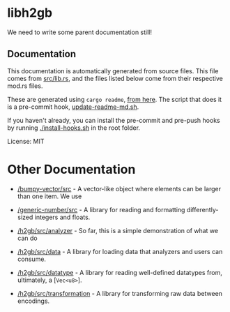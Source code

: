 # libh2gb

We need to write some parent documentation still!

## Documentation

This documentation is automatically generated from source files. This file
comes from [src/lib.rs](src/lib.rs), and the files listed below come from
their respective mod.rs files.

These are generated using `cargo readme`,
[from here](https://github.com/livioribeiro/cargo-readme). The script that
does it is a pre-commit hook, [update-readme-md.sh](hooks/pre-commit.d/update-readme-md.sh).

If you haven't already, you can install the pre-commit and pre-push hooks
by running [./install-hooks.sh](/install-hooks.sh) in the root folder.

License: MIT

# Other Documentation

* [/bumpy-vector/src](/bumpy-vector/src/README.md) - A vector-like object where elements can be larger than one item. We use

* [/generic-number/src](/generic-number/src/README.md) - A library for reading and formatting differently-sized integers and floats.

* [/h2gb/src/analyzer](/h2gb/src/analyzer/README.md) - So far, this is a simple demonstration of what we can do

* [/h2gb/src/data](/h2gb/src/data/README.md) - A library for loading data that analyzers and users can consume.

* [/h2gb/src/datatype](/h2gb/src/datatype/README.md) - A library for reading well-defined datatypes from, ultimately, a [`Vec<u8>`].

* [/h2gb/src/transformation](/h2gb/src/transformation/README.md) - A library for transforming raw data between encodings.

